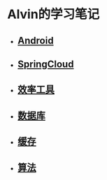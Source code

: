 # Alvin的学习笔记

- ## [Android](/Android)
- ## [SpringCloud](/SpringCloud)
- ## [效率工具](/效率工具)
- ## [数据库](/数据库)
- ## [缓存](/缓存)
- ## [算法](/算法)

